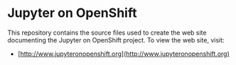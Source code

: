 Jupyter on OpenShift
====================

This repository contains the source files used to create the web site
documenting the Jupyter on OpenShift project. To view the web site, visit:

* [http://www.jupyteronopenshift.org](http://www.jupyteronopenshift.org)
